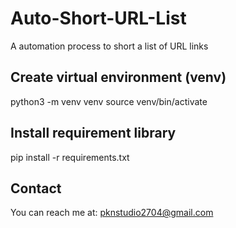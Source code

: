 # Auto-Short-URL-List
A automation process to short a list of URL links

## Create virtual environment (venv)
python3 -m venv venv
source venv/bin/activate

## Install requirement library
pip install -r requirements.txt

## Contact
You can reach me at: pknstudio2704@gmail.com